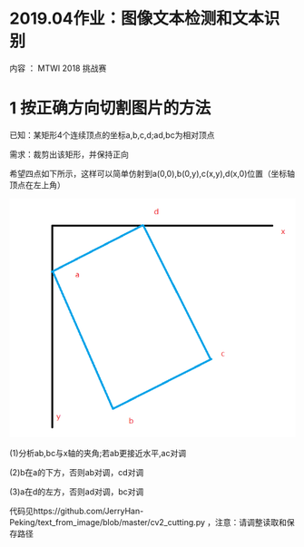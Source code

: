 # 2019.04作业：图像文本检测和文本识别

内容 ： MTWI 2018 挑战赛

# 1 按正确方向切割图片的方法

已知：某矩形4个连续顶点的坐标a,b,c,d;ad,bc为相对顶点

需求：裁剪出该矩形，并保持正向

希望四点如下所示，这样可以简单仿射到a(0,0),b(0,y),c(x,y),d(x,0)位置（坐标轴顶点在左上角）

![Image text](https://github.com/JerryHan-Peking/text_from_image/blob/master/example.png)

(1)分析ab,bc与x轴的夹角;若ab更接近水平,ac对调

(2)b在a的下方，否则ab对调，cd对调

(3)a在d的左方，否则ad对调，bc对调
 
代码见https://github.com/JerryHan-Peking/text_from_image/blob/master/cv2_cutting.py ，注意：请调整读取和保存路径
